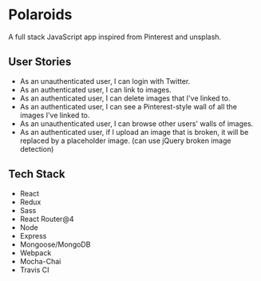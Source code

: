 # Polaroids
A full stack JavaScript app inspired from Pinterest and unsplash.

## User Stories 

* As an unauthenticated user, I can login with Twitter.
* As an authenticated user, I can link to images.
* As an authenticated user, I can delete images that I've linked to.
* As an authenticated user, I can see a Pinterest-style wall of all the images I've linked to.
* As an unauthenticated user, I can browse other users' walls of images.
* As an authenticated user, if I upload an image that is broken, it will be replaced by a placeholder image. (can use jQuery broken image detection)

## Tech Stack
* React
* Redux
* Sass
* React Router@4
* Node
* Express
* Mongoose/MongoDB
* Webpack
* Mocha-Chai
* Travis CI

